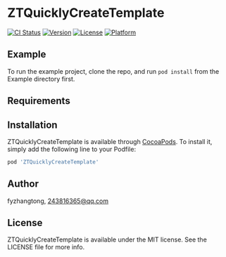 # ZTQuicklyCreateTemplate

[![CI Status](https://img.shields.io/travis/fyzhangtong/ZTQuicklyCreateTemplate.svg?style=flat)](https://travis-ci.org/fyzhangtong/ZTQuicklyCreateTemplate)
[![Version](https://img.shields.io/cocoapods/v/ZTQuicklyCreateTemplate.svg?style=flat)](https://cocoapods.org/pods/ZTQuicklyCreateTemplate)
[![License](https://img.shields.io/cocoapods/l/ZTQuicklyCreateTemplate.svg?style=flat)](https://cocoapods.org/pods/ZTQuicklyCreateTemplate)
[![Platform](https://img.shields.io/cocoapods/p/ZTQuicklyCreateTemplate.svg?style=flat)](https://cocoapods.org/pods/ZTQuicklyCreateTemplate)

## Example

To run the example project, clone the repo, and run `pod install` from the Example directory first.

## Requirements

## Installation

ZTQuicklyCreateTemplate is available through [CocoaPods](https://cocoapods.org). To install
it, simply add the following line to your Podfile:

```ruby
pod 'ZTQuicklyCreateTemplate'
```

## Author

fyzhangtong, 243816365@qq.com

## License

ZTQuicklyCreateTemplate is available under the MIT license. See the LICENSE file for more info.
